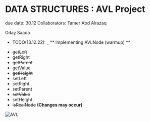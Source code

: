 # **DATA STRUCTURES : AVL Project** 

due date: 30.12
Collaborators: 
Tamer Abd  Alrazaq 

Oday Saada

* TODO(13.12.22):
_ ** Implementing AVLNode (warmup) **
- ~~getLeft~~
- getRight
- ~~getParent~~
- getValue
- ~~getHeight~~
- setLeft
- ~~setRight~~
- setParent
- ~~setValue~~
- setHeight
- ~~isRealNode~~ **(Changes may occur)**





![AVL](https://miro.medium.com/max/1400/1*fKFQBzBoDDaxeD3yuAlftA.webp)